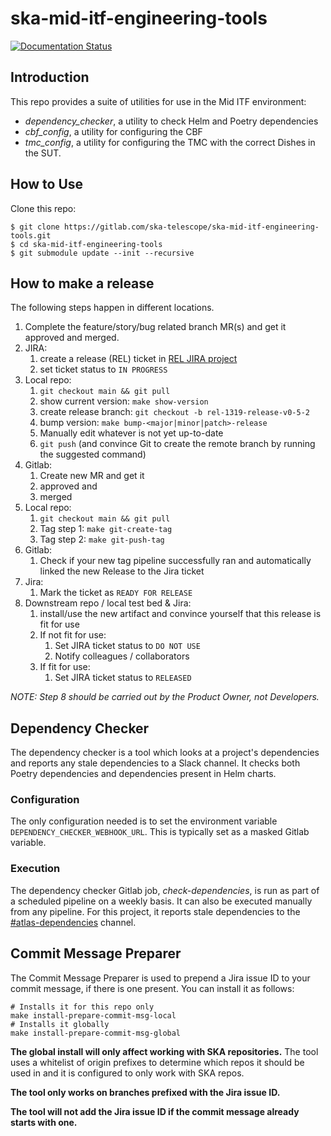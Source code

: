 # ska-mid-itf-engineering-tools

[![Documentation Status](https://readthedocs.org/projects/ska-mid-itf-engineering-tools/badge/?version=latest)](https://developer.skatelescope.org/projects/ska-mid-itf-engineering-tools/en/latest/?badge=latest)

## Introduction

This repo provides a suite of utilities for use in the Mid ITF environment:
* *dependency_checker*, a utility to check Helm and Poetry dependencies
* *cbf_config*, a utility for configuring the CBF
* *tmc_config*, a utility for configuring the TMC with the correct Dishes in the SUT.

## How to Use

Clone this repo:

```
$ git clone https://gitlab.com/ska-telescope/ska-mid-itf-engineering-tools.git
$ cd ska-mid-itf-engineering-tools
$ git submodule update --init --recursive
```

## How to make a release
The following steps happen in different locations.
1. Complete the feature/story/bug related branch MR(s) and get it approved and merged.
2. JIRA:
   1. create a release (REL) ticket in [REL JIRA project](https://jira.skatelescope.org/secure/Dashboard.jspa?selectPageId=15204)
   2. set ticket status to `IN PROGRESS`
3. Local repo:
   1. `git checkout main && git pull`
   2. show current version: `make show-version`
   3. create release branch: `git checkout -b rel-1319-release-v0-5-2`
   4. bump version: `make bump-<major|minor|patch>-release`
   5. Manually edit whatever is not yet up-to-date
   6. `git push` (and convince Git to create the remote branch by running the suggested command)
4. Gitlab:
   1. Create new MR and get it
   2. approved and 
   3. merged
5. Local repo:
   1. `git checkout main && git pull`
   2. Tag step 1: `make git-create-tag`
   3. Tag step 2: `make git-push-tag`
6. Gitlab:
   1. Check if your new tag pipeline successfully ran and automatically linked the new Release to the Jira ticket
7. Jira:
   1. Mark the ticket as `READY FOR RELEASE`
8. Downstream repo / local test bed & Jira:
   1. install/use the new artifact and convince yourself that this release is fit for use
   2. If not fit for use:
      1. Set JIRA ticket status to `DO NOT USE`
      2. Notify colleagues / collaborators
   3. If fit for use:
      1. Set JIRA ticket status to `RELEASED`

*NOTE: Step 8 should be carried out by the Product Owner, not Developers.*

## Dependency Checker

The dependency checker is a tool which looks at a project's dependencies and reports any stale dependencies to a Slack channel. It checks both Poetry dependencies and dependencies present in Helm charts.

### Configuration

The only configuration needed is to set the environment variable `DEPENDENCY_CHECKER_WEBHOOK_URL`. This is typically set as a masked Gitlab variable.

### Execution

The dependency checker Gitlab job, *check-dependencies*, is run as part of a scheduled pipeline on a weekly basis. It can also be executed manually from any pipeline. For this project, it reports stale dependencies to the [#atlas-dependencies](https://skao.slack.com/archives/C06MR162K24) channel.

## Commit Message Preparer

The Commit Message Preparer is used to prepend a Jira issue ID to your commit message, if there is one present.
You can install it as follows:

```
# Installs it for this repo only
make install-prepare-commit-msg-local
# Installs it globally
make install-prepare-commit-msg-global
```

**The global install will only affect working with SKA repositories.**
The tool uses a whitelist of origin prefixes to determine which repos it should be used in and it is configured to only work with SKA repos.

**The tool only works on branches prefixed with the Jira issue ID.**

**The tool will not add the Jira issue ID if the commit message already starts with one.**
